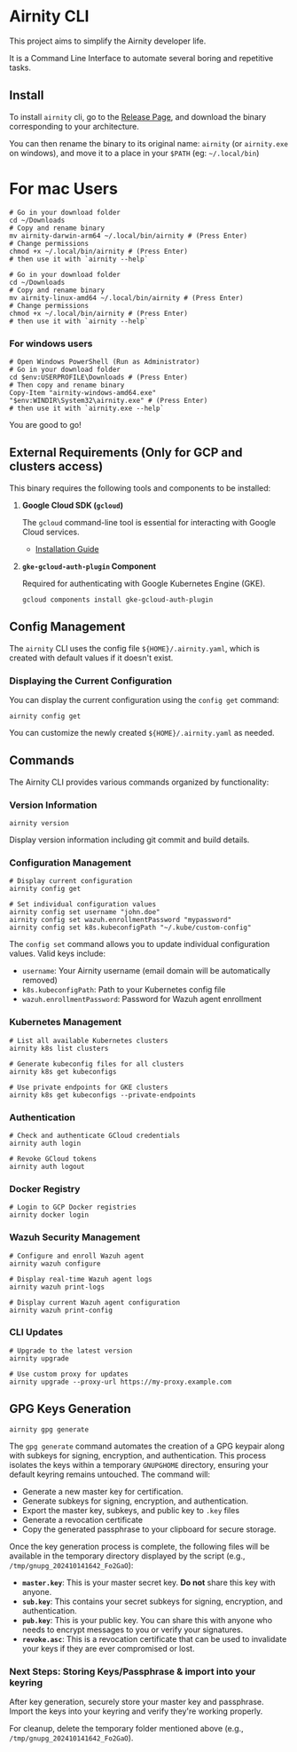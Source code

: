 # Airnity CLI

This project aims to simplify the Airnity developer life.

It is a Command Line Interface to automate several boring and repetitive tasks.

## Install

To install `airnity` cli, go to the [Release Page](https://github.com/airnity/airnity-cli-releases/releases), and download the binary corresponding to your architecture.

You can then rename the binary to its original name: `airnity` (or `airnity.exe` on windows), and move it to a place in your `$PATH` (eg: `~/.local/bin`)

# For mac Users

```shell
# Go in your download folder
cd ~/Downloads
# Copy and rename binary
mv airnity-darwin-arm64 ~/.local/bin/airnity # (Press Enter)
# Change permissions
chmod +x ~/.local/bin/airnity # (Press Enter)
# then use it with `airnity --help`
```

```shell
# Go in your download folder
cd ~/Downloads
# Copy and rename binary
mv airnity-linux-amd64 ~/.local/bin/airnity # (Press Enter)
# Change permissions
chmod +x ~/.local/bin/airnity # (Press Enter)
# then use it with `airnity --help`
```

### For windows users

```shell
# Open Windows PowerShell (Run as Administrator)
# Go in your download folder 
cd $env:USERPROFILE\Downloads # (Press Enter)
# Then copy and rename binary
Copy-Item "airnity-windows-amd64.exe" "$env:WINDIR\System32\airnity.exe" # (Press Enter)
# then use it with `airnity.exe --help`
```

You are good to go!

## External Requirements (Only for GCP and clusters access)

This binary requires the following tools and components to be installed:

1. **Google Cloud SDK (`gcloud`)**

   The `gcloud` command-line tool is essential for interacting with Google Cloud services.

   - [Installation Guide](https://cloud.google.com/sdk/docs/install)

2. **`gke-gcloud-auth-plugin` Component**

   Required for authenticating with Google Kubernetes Engine (GKE).

   ```shell
   gcloud components install gke-gcloud-auth-plugin
   ```

## Config Management

The `airnity` CLI uses the config file `${HOME}/.airnity.yaml`, which is created with default values if it doesn't exist.

### Displaying the Current Configuration

You can display the current configuration using the `config get` command:

```shell
airnity config get
```

You can customize the newly created `${HOME}/.airnity.yaml` as needed.

## Commands

The Airnity CLI provides various commands organized by functionality:

### Version Information

```shell
airnity version
```

Display version information including git commit and build details.

### Configuration Management

```shell
# Display current configuration
airnity config get

# Set individual configuration values
airnity config set username "john.doe"
airnity config set wazuh.enrollmentPassword "mypassword"
airnity config set k8s.kubeconfigPath "~/.kube/custom-config"
```

The `config set` command allows you to update individual configuration values. Valid keys include:
- `username`: Your Airnity username (email domain will be automatically removed)
- `k8s.kubeconfigPath`: Path to your Kubernetes config file
- `wazuh.enrollmentPassword`: Password for Wazuh agent enrollment

### Kubernetes Management

```shell
# List all available Kubernetes clusters
airnity k8s list clusters

# Generate kubeconfig files for all clusters
airnity k8s get kubeconfigs

# Use private endpoints for GKE clusters
airnity k8s get kubeconfigs --private-endpoints
```

### Authentication

```shell
# Check and authenticate GCloud credentials
airnity auth login

# Revoke GCloud tokens
airnity auth logout
```

### Docker Registry

```shell
# Login to GCP Docker registries
airnity docker login
```

### Wazuh Security Management

```shell
# Configure and enroll Wazuh agent
airnity wazuh configure

# Display real-time Wazuh agent logs
airnity wazuh print-logs

# Display current Wazuh agent configuration
airnity wazuh print-config
```

### CLI Updates

```shell
# Upgrade to the latest version
airnity upgrade

# Use custom proxy for updates
airnity upgrade --proxy-url https://my-proxy.example.com
```

## GPG Keys Generation

```shell
airnity gpg generate
```

The `gpg generate` command automates the creation of a GPG keypair along with subkeys for signing, encryption, and authentication. This process isolates the keys within a temporary `GNUPGHOME` directory, ensuring your default keyring remains untouched. The command will:

- Generate a new master key for certification.
- Generate subkeys for signing, encryption, and authentication.
- Export the master key, subkeys, and public key to `.key` files
- Generate a revocation certificate
- Copy the generated passphrase to your clipboard for secure storage.

Once the key generation process is complete, the following files will be available in the temporary directory displayed by the script (e.g., `/tmp/gnupg_202410141642_Fo2GaO`):

- **`master.key`**: This is your master secret key. **Do not** share this key with anyone.
- **`sub.key`**: This contains your secret subkeys for signing, encryption, and authentication.
- **`pub.key`**: This is your public key. You can share this with anyone who needs to encrypt messages to you or verify your signatures.
- **`revoke.asc`**: This is a revocation certificate that can be used to invalidate your keys if they are ever compromised or lost.

### Next Steps: Storing Keys/Passphrase & import into your keyring

After key generation, securely store your master key and passphrase. Import the keys into your keyring and verify they're working properly.

For cleanup, delete the temporary folder mentioned above (e.g., `/tmp/gnupg_202410141642_Fo2GaO`).
